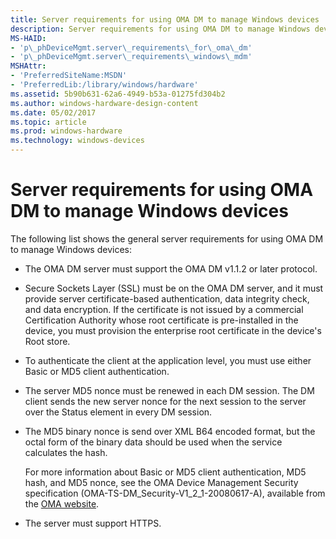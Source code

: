 ```yaml
---
title: Server requirements for using OMA DM to manage Windows devices
description: Server requirements for using OMA DM to manage Windows devices
MS-HAID:
- 'p\_phDeviceMgmt.server\_requirements\_for\_oma\_dm'
- 'p\_phDeviceMgmt.server\_requirements\_windows\_mdm'
MSHAttr:
- 'PreferredSiteName:MSDN'
- 'PreferredLib:/library/windows/hardware'
ms.assetid: 5b90b631-62a6-4949-b53a-01275fd304b2
ms.author: windows-hardware-design-content
ms.date: 05/02/2017
ms.topic: article
ms.prod: windows-hardware
ms.technology: windows-devices
---
```


# Server requirements for using OMA DM to manage Windows devices

The following list shows the general server requirements for using OMA DM to manage Windows devices:

-   The OMA DM server must support the OMA DM v1.1.2 or later protocol.

-   Secure Sockets Layer (SSL) must be on the OMA DM server, and it must provide server certificate-based authentication, data integrity check, and data encryption. If the certificate is not issued by a commercial Certification Authority whose root certificate is pre-installed in the device, you must provision the enterprise root certificate in the device's Root store.

-   To authenticate the client at the application level, you must use either Basic or MD5 client authentication.

-   The server MD5 nonce must be renewed in each DM session. The DM client sends the new server nonce for the next session to the server over the Status element in every DM session.

-   The MD5 binary nonce is send over XML B64 encoded format, but the octal form of the binary data should be used when the service calculates the hash.

    For more information about Basic or MD5 client authentication, MD5 hash, and MD5 nonce, see the OMA Device Management Security specification (OMA-TS-DM\_Security-V1\_2\_1-20080617-A), available from the [OMA website](http://go.microsoft.com/fwlink/p/?LinkId=526900).

-   The server must support HTTPS.

 





